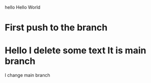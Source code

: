  hello
Hello World

First push to the branch
=======
Hello
I delete some text
It is main branch
=======
I change main branch
